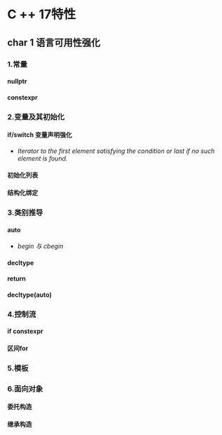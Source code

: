 # C ++ 17特性
## char 1 语言可用性强化
### 1.常量
#### nullptr
#### constexpr
### 2.变量及其初始化
#### if/switch 变量声明强化
- *Iterator to the first element satisfying the condition or last if no such element is found.*
#### 初始化列表
#### 结构化绑定
### 3.类别推导
#### auto
- *begin 与 cbegin*
#### decltype
#### return 
#### decltype(auto)
### 4.控制流
#### if constexpr
#### 区间for
### 5.模板
### 6.面向对象
#### 委托构造
#### 继承构造
